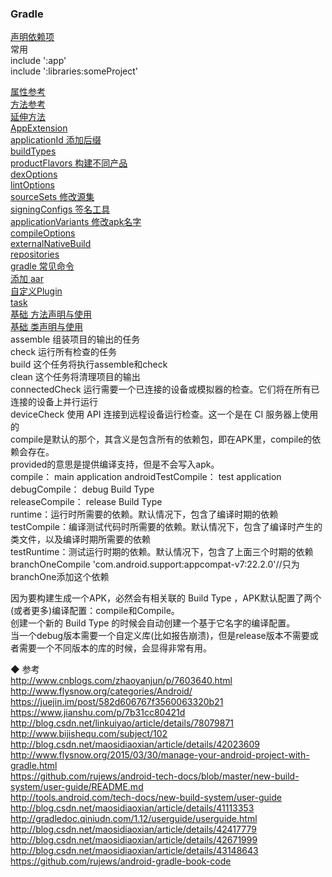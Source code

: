 ### Gradle  
[声明依赖项](library/dependencies.md)   
常用  
include ':app'  
include ':libraries:someProject'  

[属性参考](library/BuildType_Properties.md)   
[方法参考](library/BuildType_method.md)   
[延伸方法](library/Configuration_blocks.md)  
[AppExtension](library/AppExtension.md)  
[applicationId 添加后缀](android/applicationIdSuffix.md)  
[buildTypes ](android/buildTypes.md)  
[productFlavors 构建不同产品](android/productFlavors.md)  
[dexOptions](android/dexOptions.md)  
[lintOptions](android/lintOptions.md)  
[sourceSets 修改源集](android/sourceSets.md)  
[signingConfigs 签名工具](android/signingConfigs.md)   
[applicationVariants 修改apk名字](android/applicationVariants.md)  
[compileOptions](android/compileOptions.md)   
[externalNativeBuild](android/externalNativeBuild.md)  
[repositories](library/repositories.md)  
[gradle 常见命令](library/cmd_gradle.md)  
[添加 aar](library/compile_aar.md)   
[自定义Plugin](plugin/plugin.md)   
[task](library/task.md)  
[基础 方法声明与使用](library/basic_method.md)  
[基础 类声明与使用](library/basic_class.md)  
assemble  组装项目的输出的任务  
check  运行所有检查的任务  
build  这个任务将执行assemble和check  
clean  这个任务将清理项目的输出  
connectedCheck  运行需要一个已连接的设备或模拟器的检查。它们将在所有已连接的设备上并行运行  
deviceCheck  使用 API 连接到远程设备运行检查。这一个是在 CI 服务器上使用的  
compile是默认的那个，其含义是包含所有的依赖包，即在APK里，compile的依赖会存在。  
provided的意思是提供编译支持，但是不会写入apk。  
compile： main application
androidTestCompile： test application
debugCompile： debug Build Type  
releaseCompile： release Build Type  
runtime：运行时所需要的依赖。默认情况下，包含了编译时期的依赖  
testCompile：编译测试代码时所需要的依赖。默认情况下，包含了编译时产生的类文件，以及编译时期所需要的依赖  
testRuntime：测试运行时期的依赖。默认情况下，包含了上面三个时期的依赖  
branchOneCompile 'com.android.support:appcompat-v7:22.2.0'//只为branchOne添加这个依赖  

因为要构建生成一个APK，必然会有相关联的 Build Type ，APK默认配置了两个(或者更多)编译配置：compile和<buildtype>Compile。  
创建一个新的 Build Type 的时候会自动创建一个基于它名字的编译配置。   
当一个debug版本需要一个自定义库(比如报告崩溃)，但是release版本不需要或者需要一个不同版本的库的时候，会显得非常有用。  

◆ 参考  
http://www.cnblogs.com/zhaoyanjun/p/7603640.html  
http://www.flysnow.org/categories/Android/  
https://juejin.im/post/582d606767f3560063320b21  
https://www.jianshu.com/p/7b31cc80421d  
http://blog.csdn.net/linkuiyao/article/details/78079871  
http://www.bijishequ.com/subject/102  
http://blog.csdn.net/maosidiaoxian/article/details/42023609  
http://www.flysnow.org/2015/03/30/manage-your-android-project-with-gradle.html  
https://github.com/rujews/android-tech-docs/blob/master/new-build-system/user-guide/README.md  
http://tools.android.com/tech-docs/new-build-system/user-guide  
http://blog.csdn.net/maosidiaoxian/article/details/41113353  
http://gradledoc.qiniudn.com/1.12/userguide/userguide.html  
http://blog.csdn.net/maosidiaoxian/article/details/42417779  
http://blog.csdn.net/maosidiaoxian/article/details/42671999  
http://blog.csdn.net/maosidiaoxian/article/details/43148643  
https://github.com/rujews/android-gradle-book-code  


